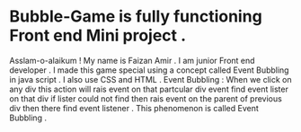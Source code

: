 # Bubble-Game is fully functioning Front end Mini project . 
Asslam-o-alaikum ! My name is Faizan Amir . I am junior Front end developer . I made this game special using a concept called Event Bubbling in java script . I also use CSS and HTML .
Event Bubbling : When we click on any div this action will rais event on that partcular div event find event lister on that div if lister could not find then rais event on the parent of previous div then there find event listener . This phenomenon is called Event Bubbling .